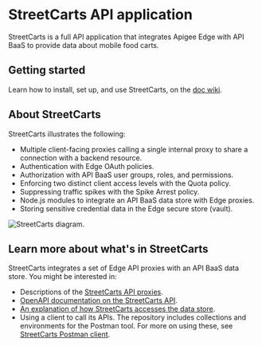 # StreetCarts API application

StreetCarts is a full API application that integrates Apigee Edge with API BaaS to provide data about mobile food carts.

## Getting started

Learn how to install, set up, and use StreetCarts, on the [doc wiki](https://github.com/apigee/docs-sandbox/wiki).

## About StreetCarts

StreetCarts illustrates the following:

* Multiple client-facing proxies calling a single internal proxy to share a connection with a backend resource.
* Authentication with Edge OAuth policies.
* Authorization with API BaaS user groups, roles, and permissions.
* Enforcing two distinct client access levels with the Quota policy.
* Suppressing traffic spikes with the Spike Arrest policy.
* Node.js modules to integrate an API BaaS data store with Edge proxies.
* Storing sensitive credential data in the Edge secure store (vault).

![StreetCarts diagram](https://github.com/apigee/docs-sandbox/blob/master/apps/streetcarts/streetcarts-diagram.png).


## Learn more about what's in StreetCarts

StreetCarts integrates a set of Edge API proxies with an API BaaS data store. You might be interested in:

* Descriptions of the [StreetCarts API proxies](https://github.com/apigee/docs-sandbox/tree/master/apps/streetcarts/proxies/src/gateway).
* [OpenAPI documentation on the StreetCarts API](https://github.com/apigee/docs-sandbox/tree/master/apps/streetcarts/specs/openapi).
* [An explanation of how StreetCarts accesses the data store](https://github.com/apigee/docs-sandbox/tree/master/apps/streetcarts/proxies/src/gateway/data-manager).
* Using a client to call its APIs. The repository includes collections and environments for the Postman tool. For more on using these, see [StreetCarts Postman client](https://github.com/apigee/docs-sandbox/tree/master/apps/streetcarts/clients/postman).

